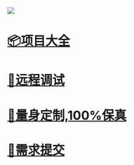 <!-- ![](http://cdn.qiniu.liyansheng.top/img/ad2.jpg)
::: tip
持续更新中
::: -->
![](http://cdn.qiniu.liyansheng.top/img/mini.png)
# [📦项目大全](/project)
# [🐞远程调试](http://liyansheng.top/remote_help/)
# [📏量身定制,100%保真](http://liyansheng.top/issues_flow/)
# [📝需求提交](https://wj.qq.com/s2/14633203/a8b5/)

